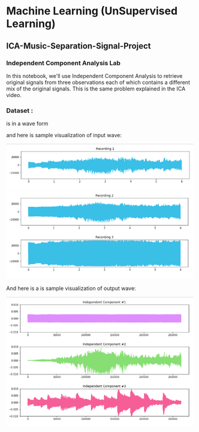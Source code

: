 # Machine Learning (UnSupervised Learning)
## ICA-Music-Separation-Signal-Project
### Independent Component Analysis Lab
In this notebook, we'll use Independent Component Analysis to retrieve original signals from three observations each of which contains a different mix of the original signals. This is the same problem explained in the ICA video.

### Dataset :
is in a wave form 

and here is sample visualization of input wave:


<img src="images/3.PNG" width= "500">
<img src="images/4.PNG" width= "500">



And here is a is sample visualization of output wave:


<img src="images/2.PNG" width= "500">
